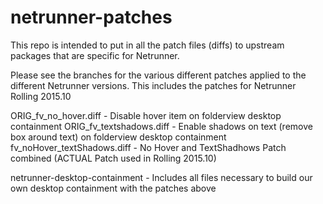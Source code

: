 netrunner-patches
=================

This repo is intended to put in all the patch files (diffs) to upstream packages that are specific for Netrunner.

Please see the branches for the various different patches applied to the different Netrunner versions. 
This includes the patches for Netrunner Rolling 2015.10

ORIG_fv_no_hover.diff - Disable hover item on folderview desktop containment
ORIG_fv_textshadows.diff - Enable shadows on text (remove box around text) on folderview desktop containment
fv_noHover_textShadows.diff - No Hover and TextShadhows Patch combined (ACTUAL Patch used in Rolling 2015.10)

netrunner-desktop-containment - Includes all files necessary to build our own desktop containment with the patches above
